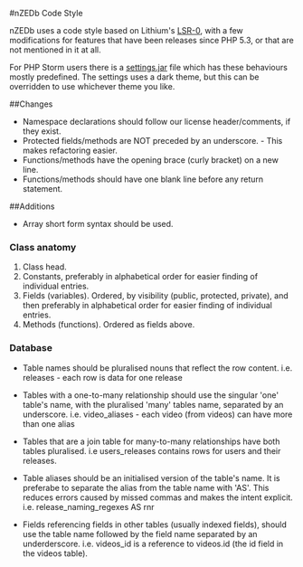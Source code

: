 #nZEDb Code Style

nZEDb uses a code style based on Lithium's [LSR-0](http://li3.me/docs/specs/accepted/LSR-0-coding.md),
with a few modifications for features that have been releases since PHP 5.3, or that are not
mentioned in it at all.

For PHP Storm users there is a [settings.jar](https://github.com/Howard3/Lithium_PhpStorm) file
which has these behaviours mostly predefined. The settings uses a dark theme, but this can be
overridden to use whichever theme you like.


##Changes
* Namespace declarations should follow our license header/comments, if they exist.
* Protected fields/methods are NOT preceded by an underscore. - This makes refactoring easier.
* Functions/methods have the opening brace (curly bracket) on a new line.
* Functions/methods should have one blank line before any return statement.


##Additions
* Array short form syntax should be used.

### Class anatomy
1. Class head.
2. Constants, preferably in alphabetical order for easier finding of individual entries.
3. Fields (variables). Ordered, by visibility (public, protected, private), and then preferably in
  alphabetical order for easier finding of individual entries.
4. Methods (functions). Ordered as fields above.

### Database
* Table names should be pluralised nouns that reflect the row content.
  i.e. releases - each row is data for one release
* Tables with a one-to-many relationship should use the singular 'one' table's name, with the
 pluralised 'many' tables name, separated by an underscore.
  i.e. video_aliases - each video (from videos) can have more than one alias
* Tables that are a join table for many-to-many relationships have both tables pluralised.
  i.e users_releases contains rows for users and their releases.
* Table aliases should be an initialised version of the table's name. It is preferabe to separate
 the alias from the table name with 'AS'. This reduces errors caused by missed commas and makes the
 intent explicit.
  i.e. release_naming_regexes AS rnr


* Fields referencing fields in other tables (usually indexed fields), should use the table name
 followed by the field name separated by an underderscore.
  i.e. videos_id is a reference to videos.id (the id field in the videos table).
